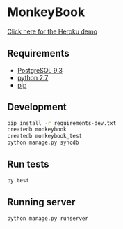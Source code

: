MonkeyBook
==========
[Click here for the Heroku demo](http://fm-monkeybook.herokuapp.com/)

Requirements
------------
* [PostgreSQL 9.3](http://www.postgresql.org/download/)
* [python 2.7](http://www.python.org/download/releases/2.7/)
* [pip](http://www.pip-installer.org/en/latest/)

Development
-----------
```bash
pip install -r requirements-dev.txt
createdb monkeybook
createdb monkeybook_test
python manage.py syncdb
```
Run tests
-------
```bash
py.test
```
Running server
-------
```bash
python manage.py runserver
```
